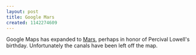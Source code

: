 ```yaml
---
layout: post
title: Google Mars
created: 1142274609
---
```

Google Maps has expanded to [Mars](http://www.google.com/mars/), perhaps in honor of Percival Lowell's birthday.  Unfortunately the canals have been left off the map.
